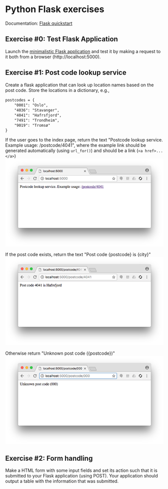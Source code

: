 # Python Flask exercises

Documentation: [Flask quickstart](http://flask.pocoo.org/docs/0.12/quickstart/#quickstart)

## Exercise #0: Test Flask Application

Launch the [minimalistic Flask application](../../examples/python/flask/flask_1) and test it by making a request to it both from a browser (http://localhost:5000).


## Exercise #1: Post code lookup service

Create a flask application that can look up location names based on the post code.  Store the locations in a dictionary, e.g.,
```
postcodes = {
    "0001": "Oslo",
    "4036": "Stavanger",
    "4041": "Hafrsfjord",
    "7491": "Trondheim",
    "9019": "Tromsø"
}
```

If the user goes to the index page, return the text "Postcode lookup service. Example usage: /postcode/4041", where the example link should be generated automatically (using `url_for()`) and should be a link (`<a href>...</a>`)
![Exercise1/1](images/exercise1_1.png)

If the post code exists, return the text "Post code {postcode} is {city}"
![Exercise1/2](images/exercise1_2.png)

Otherwise return "Unknown post code ({postcode})"
![Exercise1/3](images/exercise1_3.png)


## Exercise #2: Form handling

Make a HTML form with some input fields and set its action such that it is submitted to your Flask application (using POST). Your application should output a table with the information that was submitted.
